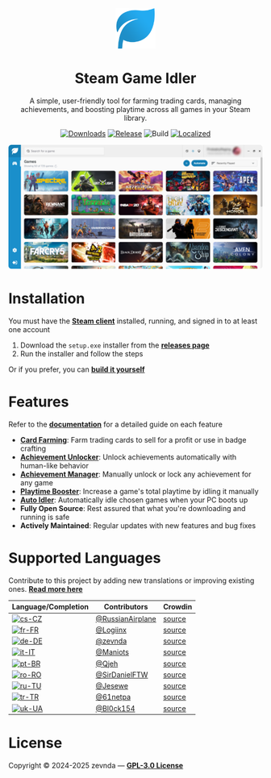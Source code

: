<div align="center">
<img src="./public/logo.png" width="80" alt="app logo">

<h1>Steam Game Idler</h1>

A simple, user-friendly tool for farming trading cards, managing achievements, and boosting playtime across all games in your Steam library.

[![Downloads][downloads]](https://github.com/zevnda/steam-game-idler/releases)
[![Release][release]](https://github.com/zevnda/steam-game-idler/releases/latest)
![Build][build]
[![Localized][localized]](https://github.com/zevnda/steam-game-idler?tab=readme-ov-file#supported-languages)

<img src="./public/example.png" width="700" alt="example image"><br />
</div>

# Installation
You must have the **[Steam client](https://store.steampowered.com/about)** installed, running, and signed in to at least one account

1. Download the `setup.exe` installer from the **[releases page](https://github.com/zevnda/steam-game-idler/releases/latest)**
2. Run the installer and follow the steps

Or if you prefer, you can **[build it yourself](https://steamgameidler.vercel.app/get-started/build-it-yourself)**

# Features
Refer to the **[documentation](https://steamgameidler.vercel.app/)** for a detailed guide on each feature

* **[Card Farming](https://steamgameidler.vercel.app/features/card-farming)**: Farm trading cards to sell for a profit or use in badge crafting
* **[Achievement Unlocker](https://steamgameidler.vercel.app/features/achievement-unlocker)**: Unlock achievements automatically with human-like behavior
* **[Achievement Manager](https://steamgameidler.vercel.app/features/achievement-manager)**: Manually unlock or lock any achievement for any game
* **[Playtime Booster](https://steamgameidler.vercel.app/features/playtime-booster)**: Increase a game's total playtime by idling it manually
* **[Auto Idler](https://steamgameidler.vercel.app/features/auto-idler)**: Automatically idle chosen games when your PC boots up
* **Fully Open Source**: Rest assured that what you're downloading and running is safe
* **Actively Maintained**: Regular updates with new features and bug fixes

# Supported Languages
Contribute to this project by adding new translations or improving existing ones. **[Read more here](https://github.com/zevnda/steam-game-idler/discussions/148)**

| Language/Completion             | Contributors                                           | Crowdin                |
| ------------------------------- | ------------------------------------------------------ | ---------------------- |
| [![cs-CZ][cs-CZ]][cs-CZ-source] | [@RussianAirplane](https://github.com/RussianAirplane) | [source][cs-CZ-source] |
| [![fr-FR][fr-FR]][fr-FR-source] | [@Logiinx](https://github.com/Logiinx)                 | [source][fr-FR-source] |
| [![de-DE][de-DE]][de-DE-source] | [@zevnda](https://github.com/zevnda)                   | [source][de-DE-source] |
| [![it-IT][it-IT]][it-IT-source] | [@Maniots](https://github.com/Maniots)                 | [source][it-IT-source] |
| [![pt-BR][pt-BR]][pt-BR-source] | [@Qjeh](https://github.com/Qjeh)                       | [source][pt-BR-source] |
| [![ro-RO][ro-RO]][ro-RO-source] | [@SirDanielFTW](https://github.com/SirDanielFTW)       | [source][ro-RO-source] |
| [![ru-TU][ru-RU]][ru-RU-source] | [@Jesewe](https://github.com/Jesewe)                   | [source][ru-RU-source] |
| [![tr-TR][tr-TR]][tr-TR-source] | [@61netpa](https://github.com/61netpa)                 | [source][tr-TR-source] |
| [![uk-UA][uk-UA]][uk-UA-source] | [@Bl0ck154](https://github.com/Bl0ck154)               | [source][uk-UA-source] |

# License
Copyright © 2024-2025 zevnda — **[GPL-3.0 License](./LICENSE)**

[downloads]: https://img.shields.io/github/downloads/zevnda/steam-game-idler/total?style=flat-square&color=%23e86827
[release]: https://img.shields.io/github/v/release/zevnda/steam-game-idler?style=flat-square&color=%232d6acc&label=Version
[build]: https://img.shields.io/github/actions/workflow/status/zevnda/steam-game-idler/release.yml?style=flat-square&color=%2338ba56

[localized]: https://img.shields.io/badge/dynamic/json?url=https%3A%2F%2Fapibase.vercel.app%2Fapi%2Fcrowdin&query=%24.totalProgress&suffix=%25&style=flat-square&label=Translated&color=%23985FCC

[cs-CZ]: https://img.shields.io/badge/dynamic/json?url=https%3A%2F%2Fapibase.vercel.app%2Fapi%2Fcrowdin%3FlanguageId%3Dcs&query=%24.progress&suffix=%25&style=flat-square&label=Czech&color=%23985FCC
[cs-CZ-source]: https://crowdin.com/editor/steam-game-idler/all/en-cs

[de-DE]: https://img.shields.io/badge/dynamic/json?url=https%3A%2F%2Fapibase.vercel.app%2Fapi%2Fcrowdin%3FlanguageId%3Dde&query=%24.progress&suffix=%25&style=flat-square&label=German&color=%23985FCC
[de-DE-source]: https://crowdin.com/editor/steam-game-idler/all/en-de

[fr-FR]: https://img.shields.io/badge/dynamic/json?url=https%3A%2F%2Fapibase.vercel.app%2Fapi%2Fcrowdin%3FlanguageId%3Dfr&query=%24.progress&suffix=%25&style=flat-square&label=French&color=%23985FCC
[fr-FR-source]: https://crowdin.com/editor/steam-game-idler/all/en-fr

[it-IT]: https://img.shields.io/badge/dynamic/json?url=https%3A%2F%2Fapibase.vercel.app%2Fapi%2Fcrowdin%3FlanguageId%3Dit&query=%24.progress&suffix=%25&style=flat-square&label=Italian&color=%23985FCC
[it-IT-source]: https://crowdin.com/editor/steam-game-idler/all/en-it

[pt-BR]: https://img.shields.io/badge/dynamic/json?url=https%3A%2F%2Fapibase.vercel.app%2Fapi%2Fcrowdin%3FlanguageId%3Dpt-BR&query=%24.progress&suffix=%25&style=flat-square&label=Portuguese%20%28BR%29&color=%23985FCC
[pt-BR-source]: https://crowdin.com/editor/steam-game-idler/all/en-ptbr

[ro-RO]: https://img.shields.io/badge/dynamic/json?url=https%3A%2F%2Fapibase.vercel.app%2Fapi%2Fcrowdin%3FlanguageId%3Dro&query=%24.progress&suffix=%25&style=flat-square&label=Romanian&color=%23985FCC
[ro-RO-source]: https://crowdin.com/editor/steam-game-idler/all/en-ro

[ru-RU]: https://img.shields.io/badge/dynamic/json?url=https%3A%2F%2Fapibase.vercel.app%2Fapi%2Fcrowdin%3FlanguageId%3Dru&query=%24.progress&suffix=%25&style=flat-square&label=Russian&color=%23985FCC
[ru-RU-source]: https://crowdin.com/editor/steam-game-idler/all/en-ru

[tr-TR]: https://img.shields.io/badge/dynamic/json?url=https%3A%2F%2Fapibase.vercel.app%2Fapi%2Fcrowdin%3FlanguageId%3Dtr&query=%24.progress&suffix=%25&style=flat-square&label=Turkish&color=%23985FCC
[tr-TR-source]: https://crowdin.com/editor/steam-game-idler/all/en-tr

[uk-UA]: https://img.shields.io/badge/dynamic/json?url=https%3A%2F%2Fapibase.vercel.app%2Fapi%2Fcrowdin%3FlanguageId%3Duk&query=%24.progress&suffix=%25&style=flat-square&label=Ukrainian&color=%23985FCC
[uk-UA-source]: https://crowdin.com/editor/steam-game-idler/all/en-uk
